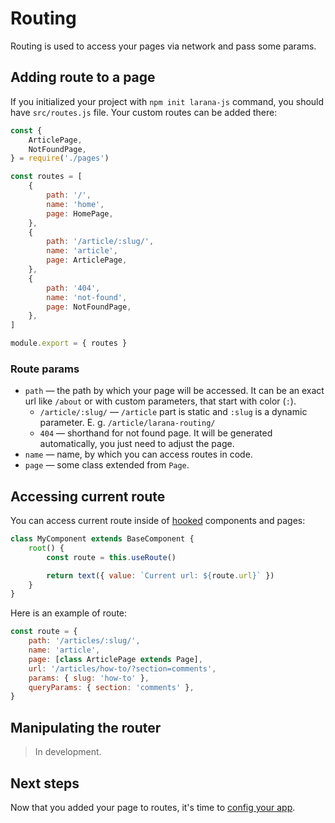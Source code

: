 # Routing

Routing is used to access your pages via network and pass some params.

## Adding route to a page

If you initialized your project with `npm init larana-js` command, you should have `src/routes.js` file. Your custom routes can be added there:

```js
const {
	ArticlePage,
	NotFoundPage,
} = require('./pages')

const routes = [
	{
		path: '/',
		name: 'home',
		page: HomePage,
	},
	{
		path: '/article/:slug/',
		name: 'article',
		page: ArticlePage,
	},
	{
		path: '404',
		name: 'not-found',
		page: NotFoundPage,
	},
]

module.export = { routes }

```

### Route params

- `path` — the path by which your page will be accessed. It can be an exact url like `/about` or with custom parameters, that start with color (`:`).
	- `/article/:slug/` — `/article` part is static and `:slug` is a dynamic parameter. E. g. `/article/larana-routing/`
	- `404` — shorthand for not found page. It will be generated automatically, you just need to adjust the page.
- `name` — name, by which you can access routes in code.
- `page` — some class extended from `Page`.

## Accessing current route

You can access current route inside of [hooked](./hooks.md) components and pages:

```js
class MyComponent extends BaseComponent {
	root() {
		const route = this.useRoute()

		return text({ value: `Current url: ${route.url}` })
	}
}
```

Here is an example of route:

```js
const route = {
    path: '/articles/:slug/',
    name: 'article',
    page: [class ArticlePage extends Page],
    url: '/articles/how-to/?section=comments',
    params: { slug: 'how-to' },
    queryParams: { section: 'comments' },
}
```

## Manipulating the router

> In development.

## Next steps

Now that you added your page to routes, it's time to [config your app](./config.md).
